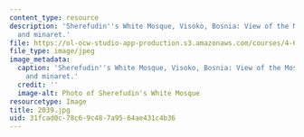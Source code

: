 ```yaml
---
content_type: resource
description: 'Sherefudin''s White Mosque, Visoko, Bosnia: View of the Mosque''s roof
  and minaret.'
file: https://ol-ocw-studio-app-production.s3.amazonaws.com/courses/4-614-religious-architecture-and-islamic-cultures-fall-2002/31fcad0c78c69c487a9564ae431c4b36_2039.jpg
file_type: image/jpeg
image_metadata:
  caption: 'Sherefudin''s White Mosque, Visoko, Bosnia: View of the Mosque''s roof
    and minaret.'
  credit: ''
  image-alt: Photo of Sherefudin's White Mosque
resourcetype: Image
title: 2039.jpg
uid: 31fcad0c-78c6-9c48-7a95-64ae431c4b36
---
```

